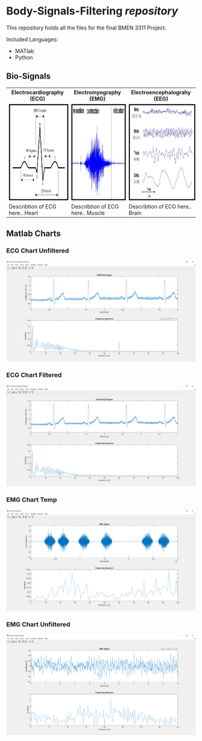 # Body-Signals-Filtering *repository*
This repository holds all the files for the final BMEN 3311 Project.
</br>

Included Languages:
* MATlab
* Python

## Bio-Signals 
<table style = "width:100%" align="center">
  <th>Electrocardiography (ECG)</th>  
  <th>Electromyography (EMG)</th>
  <th>Electroencephalograhy (EEG)</th> 
  </tr><tr>
  <td><img src="BioSignals/ECG-signal.png" alt="" border="3" height="250" width="500" /></td>
  <td><img src="BioSignals/EMG-signal.png" alt="" border="3" height="250" width="500" /></td>
  <td><img src="BioSignals/EEG-signal.png" alt="" border="3" height="250" width="500" /></td>
  </tr>
  <td>Describtion of ECG here.. Heart </td>
  <td>Describtion of ECG here.. Muscle</td>
  <td>Describtion of ECG here.. Brain</td>
</table>

## Matlab Charts
### ECG Chart Unfiltered
![ ECG Chart Unfiltered ](BioSignals/EMG-chart-nofilter.png)
### ECG Chart Filtered
![ ECG Chart Filtered ](BioSignals/EMG-chart-filter.png)
### EMG Chart Temp
![ ECG Chart Filtered ](BioSignals/Annotation%202019-12-10%20112654.png)
### EMG Chart Unfiltered
![ EEG Chart ](BioSignals/EEG-chart.png)
